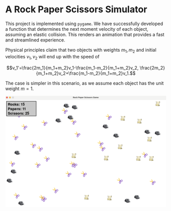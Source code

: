 # A Rock Paper Scissors Simulator

This project is implemented using ``pygame``. We have successfully developed a function that determines the 
next moment velocity of each object, assuming an elastic collision. This renders an animation that provides 
a fast and streamlined experience. 

Physical principles claim that two objects with weights $m_1, m_2$ and initial velocities $v_1, v_2$ will
end up with the speed of 

$$v_1'=\frac{2m_1}{m_1+m_2}v_1-\frac{m_1-m_2}{m_1+m_2}v_2, \frac{2m_2}{m_1+m_2}v_2+\frac{m_1-m_2}{m_1+m_2}v_1.$$


The case is simpler in this scenario, as we assume each object has the unit weight $m=1$.

![rps_demo.png](rps_demo.png)

